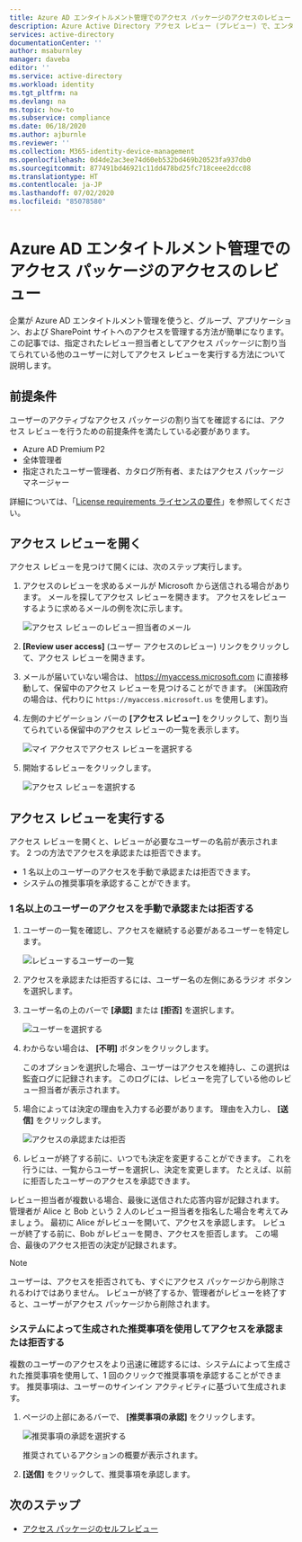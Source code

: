 ```yaml
---
title: Azure AD エンタイトルメント管理でのアクセス パッケージのアクセスのレビュー
description: Azure Active Directory アクセス レビュー (プレビュー) で、エンタイトルメント管理アクセス パッケージのアクセス レビューを行う方法について説明します。
services: active-directory
documentationCenter: ''
author: msaburnley
manager: daveba
editor: ''
ms.service: active-directory
ms.workload: identity
ms.tgt_pltfrm: na
ms.devlang: na
ms.topic: how-to
ms.subservice: compliance
ms.date: 06/18/2020
ms.author: ajburnle
ms.reviewer: ''
ms.collection: M365-identity-device-management
ms.openlocfilehash: 0d4de2ac3ee74d60eb532bd469b20523fa937db0
ms.sourcegitcommit: 877491bd46921c11dd478bd25fc718ceee2dcc08
ms.translationtype: HT
ms.contentlocale: ja-JP
ms.lasthandoff: 07/02/2020
ms.locfileid: "85078580"
---
```

# <a name="review-access-of-an-access-package-in-azure-ad-entitlement-management"></a>Azure AD エンタイトルメント管理でのアクセス パッケージのアクセスのレビュー

企業が Azure AD エンタイトルメント管理を使うと、グループ、アプリケーション、および SharePoint サイトへのアクセスを管理する方法が簡単になります。 この記事では、指定されたレビュー担当者としてアクセス パッケージに割り当てられている他のユーザーに対してアクセス レビューを実行する方法について説明します。

## <a name="prerequisites"></a>前提条件

ユーザーのアクティブなアクセス パッケージの割り当てを確認するには、アクセス レビューを行うための前提条件を満たしている必要があります。
- Azure AD Premium P2
- 全体管理者
- 指定されたユーザー管理者、カタログ所有者、またはアクセス パッケージ マネージャー

詳細については、「[License requirements ライセンスの要件](entitlement-management-overview.md#license-requirements)」を参照してください。


## <a name="open-the-access-review"></a>アクセス レビューを開く

アクセス レビューを見つけて開くには、次のステップ実行します。

1. アクセスのレビューを求めるメールが Microsoft から送信される場合があります。 メールを探してアクセス レビューを開きます。 アクセスをレビューするように求めるメールの例を次に示します。
    
    ![アクセス レビューのレビュー担当者のメール](./media/entitlement-management-access-reviews-review-access/review-access-reviewer-email.png)

1. **[Review user access]** \(ユーザー アクセスのレビュー) リンクをクリックして、アクセス レビューを開きます。 

1. メールが届いていない場合は、 https://myaccess.microsoft.com に直接移動して、保留中のアクセス レビューを見つけることができます。  (米国政府の場合は、代わりに `https://myaccess.microsoft.us` を使用します)。

1. 左側のナビゲーション バーの **[アクセス レビュー]** をクリックして、割り当てられている保留中のアクセス レビューの一覧を表示します。
    
    ![マイ アクセスでアクセス レビューを選択する](./media/entitlement-management-access-reviews-review-access/review-access-myaccess-select-access-review.png)

1. 開始するレビューをクリックします。
    
    ![アクセス レビューを選択する](./media/entitlement-management-access-reviews-review-access/review-access-select-access-review.png)

## <a name="perform-the-access-review"></a>アクセス レビューを実行する

アクセス レビューを開くと、レビューが必要なユーザーの名前が表示されます。 2 つの方法でアクセスを承認または拒否できます。
- 1 名以上のユーザーのアクセスを手動で承認または拒否できます。
- システムの推奨事項を承認することができます。

### <a name="manually-approve-or-deny-access-for-one-or-more-users"></a>1 名以上のユーザーのアクセスを手動で承認または拒否する
1. ユーザーの一覧を確認し、アクセスを継続する必要があるユーザーを特定します。

    ![レビューするユーザーの一覧](./media/entitlement-management-access-reviews-review-access/review-access-list-of-users.png)

1. アクセスを承認または拒否するには、ユーザー名の左側にあるラジオ ボタンを選択します。

1. ユーザー名の上のバーで **[承認]** または **[拒否]** を選択します。

    ![ユーザーを選択する](./media/entitlement-management-access-reviews-review-access/review-access-select-users.png)

1. わからない場合は、 **[不明]** ボタンをクリックします。

    このオプションを選択した場合、ユーザーはアクセスを維持し、この選択は監査ログに記録されます。 このログには、レビューを完了している他のレビュー担当者が表示されます。

1. 場合によっては決定の理由を入力する必要があります。 理由を入力し、 **[送信]** をクリックします。

    ![アクセスの承認または拒否](./media/entitlement-management-access-reviews-review-access/review-access-decision-approve.png)

1. レビューが終了する前に、いつでも決定を変更することができます。 これを行うには、一覧からユーザーを選択し、決定を変更します。 たとえば、以前に拒否したユーザーのアクセスを承認できます。

レビュー担当者が複数いる場合、最後に送信された応答内容が記録されます。 管理者が Alice と Bob という 2 人のレビュー担当者を指名した場合を考えてみましょう。 最初に Alice がレビューを開いて、アクセスを承認します。 レビューが終了する前に、Bob がレビューを開き、アクセスを拒否します。 この場合、最後のアクセス拒否の決定が記録されます。

>[!NOTE]
>ユーザーは、アクセスを拒否されても、すぐにアクセス パッケージから削除されるわけではありません。 レビューが終了するか、管理者がレビューを終了すると、ユーザーがアクセス パッケージから削除されます。

### <a name="approve-or-deny-access-using-the-system-generated-recommendations"></a>システムによって生成された推奨事項を使用してアクセスを承認または拒否する

複数のユーザーのアクセスをより迅速に確認するには、システムによって生成された推奨事項を使用して、1 回のクリックで推奨事項を承認することができます。 推奨事項は、ユーザーのサインイン アクティビティに基づいて生成されます。

1.  ページの上部にあるバーで、 **[推奨事項の承認]** をクリックします。
    
    ![推奨事項の承認を選択する](./media/entitlement-management-access-reviews-review-access/review-access-use-recommendations.png)
    
    推奨されているアクションの概要が表示されます。

1.  **[送信]** をクリックして、推奨事項を承認します。

## <a name="next-steps"></a>次のステップ

- [アクセス パッケージのセルフレビュー](entitlement-management-access-reviews-self-review.md)